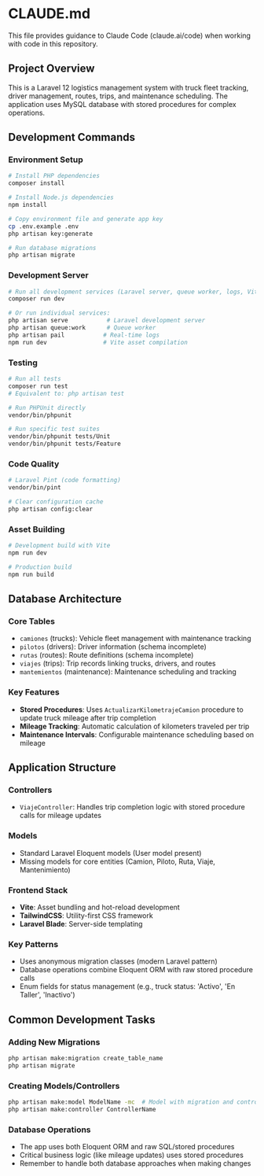 # CLAUDE.md

This file provides guidance to Claude Code (claude.ai/code) when working with code in this repository.

## Project Overview
This is a Laravel 12 logistics management system with truck fleet tracking, driver management, routes, trips, and maintenance scheduling. The application uses MySQL database with stored procedures for complex operations.

## Development Commands

### Environment Setup
```bash
# Install PHP dependencies
composer install

# Install Node.js dependencies
npm install

# Copy environment file and generate app key
cp .env.example .env
php artisan key:generate

# Run database migrations
php artisan migrate
```

### Development Server
```bash
# Run all development services (Laravel server, queue worker, logs, Vite)
composer run dev

# Or run individual services:
php artisan serve           # Laravel development server
php artisan queue:work      # Queue worker
php artisan pail           # Real-time logs
npm run dev                # Vite asset compilation
```

### Testing
```bash
# Run all tests
composer run test
# Equivalent to: php artisan test

# Run PHPUnit directly
vendor/bin/phpunit

# Run specific test suites
vendor/bin/phpunit tests/Unit
vendor/bin/phpunit tests/Feature
```

### Code Quality
```bash
# Laravel Pint (code formatting)
vendor/bin/pint

# Clear configuration cache
php artisan config:clear
```

### Asset Building
```bash
# Development build with Vite
npm run dev

# Production build
npm run build
```

## Database Architecture

### Core Tables
- `camiones` (trucks): Vehicle fleet management with maintenance tracking
- `pilotos` (drivers): Driver information (schema incomplete)
- `rutas` (routes): Route definitions (schema incomplete) 
- `viajes` (trips): Trip records linking trucks, drivers, and routes
- `mantemientos` (maintenance): Maintenance scheduling and tracking

### Key Features
- **Stored Procedures**: Uses `ActualizarKilometrajeCamion` procedure to update truck mileage after trip completion
- **Mileage Tracking**: Automatic calculation of kilometers traveled per trip
- **Maintenance Intervals**: Configurable maintenance scheduling based on mileage

## Application Structure

### Controllers
- `ViajeController`: Handles trip completion logic with stored procedure calls for mileage updates

### Models
- Standard Laravel Eloquent models (User model present)
- Missing models for core entities (Camion, Piloto, Ruta, Viaje, Mantenimiento)

### Frontend Stack
- **Vite**: Asset bundling and hot-reload development
- **TailwindCSS**: Utility-first CSS framework
- **Laravel Blade**: Server-side templating

### Key Patterns
- Uses anonymous migration classes (modern Laravel pattern)
- Database operations combine Eloquent ORM with raw stored procedure calls
- Enum fields for status management (e.g., truck status: 'Activo', 'En Taller', 'Inactivo')

## Common Development Tasks

### Adding New Migrations
```bash
php artisan make:migration create_table_name
php artisan migrate
```

### Creating Models/Controllers
```bash
php artisan make:model ModelName -mc  # Model with migration and controller
php artisan make:controller ControllerName
```

### Database Operations
- The app uses both Eloquent ORM and raw SQL/stored procedures
- Critical business logic (like mileage updates) uses stored procedures
- Remember to handle both database approaches when making changes
